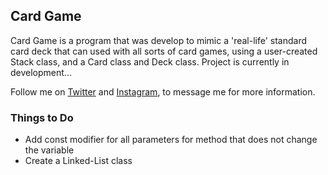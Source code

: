 ## Card Game

Card Game is a program that was develop to mimic a 'real-life' standard card deck that can used with all sorts of card games, using a user-created Stack class, and a Card class and Deck class. Project is currently in development... 

Follow me on [Twitter](https://twitter.com/sean_designs) and [Instagram](https://instagram.com/sean.designs), to message me for more information.

### Things to Do
- Add const modifier for all parameters for method that does not change the variable
- Create a Linked-List class
